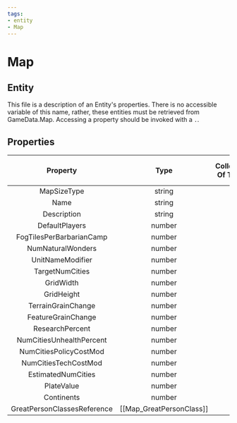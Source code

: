 ```yaml
---
tags:
- entity
- Map
---
```

# Map
## Entity
This file is a description of an Entity's properties. There is no accessible variable of this name, rather, these entities must be retrieved from GameData.Map. Accessing a property should be invoked with a `.`.
## Properties
|	Property	|	Type	|	Collection Of Type?	|	May Be Nil?	|	Default	|	References	|	Key	|	Notes	|
|	:-:	|	:-:	|	:-:	|	:-:	|	:-:	|	:-:	|	:-:	|	-:	|
|	MapSizeType	|	string	|		|		|		|		|		|	|
|	Name	|	string	|		|		|		|		|		|	|
|	Description	|	string	|		|	✓	|		|		|		|	|
|	DefaultPlayers	|	number	|		|		|	0	|		|		|	|
|	FogTilesPerBarbarianCamp	|	number	|		|		|	0	|		|		|	|
|	NumNaturalWonders	|	number	|		|		|	0	|		|		|	|
|	UnitNameModifier	|	number	|		|		|	0	|		|		|	|
|	TargetNumCities	|	number	|		|		|	0	|		|		|	|
|	GridWidth	|	number	|		|		|	0	|		|		|	|
|	GridHeight	|	number	|		|		|	0	|		|		|	|
|	TerrainGrainChange	|	number	|		|		|	0	|		|		|	|
|	FeatureGrainChange	|	number	|		|		|	0	|		|		|	|
|	ResearchPercent	|	number	|		|		|	0	|		|		|	|
|	NumCitiesUnhealthPercent	|	number	|		|		|	0	|		|		|	|
|	NumCitiesPolicyCostMod	|	number	|		|		|	0	|		|		|	|
|	NumCitiesTechCostMod	|	number	|		|		|	0	|		|		|	|
|	EstimatedNumCities	|	number	|		|		|	0	|		|		|	|
|	PlateValue	|	number	|		|		|	4	|		|		|	|
|	Continents	|	number	|		|		|	1	|		|		|	|
|	GreatPersonClassesReference	|	[[Map_GreatPersonClass]]	|	✓	|	✓	|		|		|		|	|
